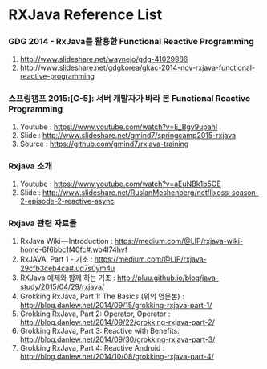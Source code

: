 # RXJava Reference List

### GDG 2014 - RxJava를 활용한 Functional Reactive Programming
1. http://www.slideshare.net/waynejo/gdg-41029986
2. http://www.slideshare.net/gdgkorea/gkac-2014-nov-rxjava-functional-reactive-programming

### 스프링캠프 2015:[C-5]: 서버 개발자가 바라 본 Functional Reactive Programming
1. Youtube : https://www.youtube.com/watch?v=E_Bgv9upahI
2. Slide : http://www.slideshare.net/gmind7/springcamp2015-rxjava
3. Source : https://github.com/gmind7/rxjava-training

### Rxjava 소개
1. Youtube : https://www.youtube.com/watch?v=aEuNBk1b5OE
2. Slide : http://www.slideshare.net/RuslanMeshenberg/netflixoss-season-2-episode-2-reactive-async

### Rxjava 관련 자료들
1. RxJava Wiki — Introduction : https://medium.com/@LIP/rxjava-wiki-home-6f6bbc1f40fc#.wo4l74hvf
2. RxJAVA, Part 1 - 기초 : https://medium.com/@LIP/rxjava-29cfb3ceb4ca#.ud7s0ym4u
3. RXJava 예제와 함께 하는 기초 : http://pluu.github.io/blog/java-study/2015/04/29/rxjava/
4. Grokking RxJava, Part 1: The Basics (위의 영문본) : http://blog.danlew.net/2014/09/15/grokking-rxjava-part-1/
5. Grokking RxJava, Part 2: Operator, Operator : http://blog.danlew.net/2014/09/22/grokking-rxjava-part-2/
6. Grokking RxJava, Part 3: Reactive with Benefits: http://blog.danlew.net/2014/09/30/grokking-rxjava-part-3/
7. Grokking RxJava, Part 4: Reactive Android : http://blog.danlew.net/2014/10/08/grokking-rxjava-part-4/
